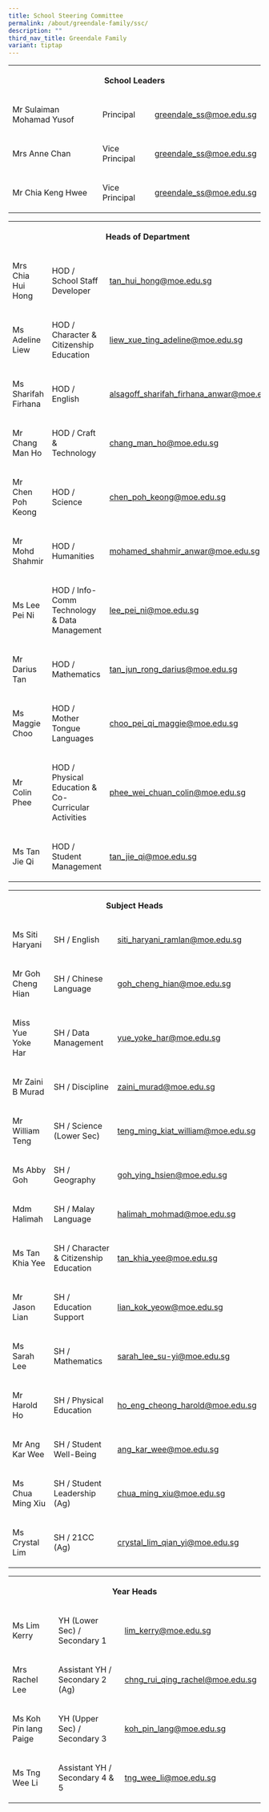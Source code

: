 ```yaml
---
title: School Steering Committee
permalink: /about/greendale-family/ssc/
description: ""
third_nav_title: Greendale Family
variant: tiptap
---
```

<table style="minWidth: 75px">
<colgroup>
<col>
<col>
<col>
</colgroup>
<tbody>
<tr>
<th rowspan="1" colspan="3">
<p>School Leaders</p>
</th>
</tr>
<tr>
<td rowspan="1" colspan="1">
<p>Mr Sulaiman Mohamad Yusof</p>
</td>
<td rowspan="1" colspan="1">
<p>Principal</p>
</td>
<td rowspan="1" colspan="1">
<p><a href="mailto:greendale_ss@moe.edu.sg" rel="noopener noreferrer nofollow" target="_blank">greendale_ss@moe.edu.sg</a>
</p>
</td>
</tr>
<tr>
<td rowspan="1" colspan="1">
<p>Mrs Anne Chan</p>
</td>
<td rowspan="1" colspan="1">
<p>Vice Principal</p>
</td>
<td rowspan="1" colspan="1">
<p><a href="mailto:greendale_ss@moe.edu.sg" rel="noopener noreferrer nofollow" target="_blank">greendale_ss@moe.edu.sg</a>
</p>
</td>
</tr>
<tr>
<td rowspan="1" colspan="1">
<p>Mr Chia Keng Hwee</p>
</td>
<td rowspan="1" colspan="1">
<p>Vice Principal</p>
</td>
<td rowspan="1" colspan="1">
<p><a href="mailto:greendale_ss@moe.edu.sg" rel="noopener noreferrer nofollow" target="_blank">greendale_ss@moe.edu.sg</a>
</p>
</td>
</tr>
</tbody>
</table>
<table style="minWidth: 75px">
<colgroup>
<col>
<col>
<col>
</colgroup>
<tbody>
<tr>
<th rowspan="1" colspan="3">
<p>Heads of Department</p>
</th>
</tr>
<tr>
<td rowspan="1" colspan="1">
<p>Mrs Chia Hui Hong</p>
</td>
<td rowspan="1" colspan="1">
<p>HOD / School Staff Developer</p>
</td>
<td rowspan="1" colspan="1">
<p><a href="mailto:tan_hui_hong@moe.edu.sg" rel="noopener noreferrer nofollow" target="_blank">tan_hui_hong@moe.edu.sg</a>
</p>
</td>
</tr>
<tr>
<td rowspan="1" colspan="1">
<p>Ms Adeline Liew</p>
</td>
<td rowspan="1" colspan="1">
<p>HOD / Character &amp; Citizenship Education</p>
</td>
<td rowspan="1" colspan="1">
<p><a href="mailto:liew_xue_ting_adeline@moe.edu.sg" rel="noopener noreferrer nofollow" target="_blank">liew_xue_ting_adeline@moe.edu.sg</a>
</p>
</td>
</tr>
<tr>
<td rowspan="1" colspan="1">
<p>Ms Sharifah Firhana</p>
</td>
<td rowspan="1" colspan="1">
<p>HOD / English</p>
</td>
<td rowspan="1" colspan="1">
<p><a href="mailto:alsagoff_sharifah_firhana_anwar@moe.edu.sg" rel="noopener noreferrer nofollow" target="_blank">alsagoff_sharifah_firhana_anwar@moe.edu.sg</a>
</p>
</td>
</tr>
<tr>
<td rowspan="1" colspan="1">
<p>Mr Chang Man Ho</p>
</td>
<td rowspan="1" colspan="1">
<p>HOD / Craft &amp; Technology</p>
</td>
<td rowspan="1" colspan="1">
<p><a href="mailto:chang_man_ho@moe.edu.sg" rel="noopener noreferrer nofollow" target="_blank">chang_man_ho@moe.edu.sg</a>
</p>
</td>
</tr>
<tr>
<td rowspan="1" colspan="1">
<p>Mr Chen Poh Keong</p>
</td>
<td rowspan="1" colspan="1">
<p>HOD / Science</p>
</td>
<td rowspan="1" colspan="1">
<p><a href="mailto:chen_poh_keong@moe.edu.sg" rel="noopener noreferrer nofollow" target="_blank">chen_poh_keong@moe.edu.sg</a>
</p>
</td>
</tr>
<tr>
<td rowspan="1" colspan="1">
<p>Mr Mohd Shahmir</p>
</td>
<td rowspan="1" colspan="1">
<p>HOD / Humanities</p>
</td>
<td rowspan="1" colspan="1">
<p><a href="mailto:mohamed_shahmir_anwar@moe.edu.sg" rel="noopener noreferrer nofollow" target="_blank">mohamed_shahmir_anwar@moe.edu.sg</a>
</p>
</td>
</tr>
<tr>
<td rowspan="1" colspan="1">
<p>Ms Lee Pei Ni</p>
</td>
<td rowspan="1" colspan="1">
<p>HOD / Info-Comm Technology &amp; Data Management</p>
</td>
<td rowspan="1" colspan="1">
<p><a href="mailto:lee_pei_ni@moe.edu.sg" rel="noopener noreferrer nofollow" target="_blank">lee_pei_ni@moe.edu.sg</a>
</p>
</td>
</tr>
<tr>
<td rowspan="1" colspan="1">
<p>Mr Darius Tan</p>
</td>
<td rowspan="1" colspan="1">
<p>HOD / Mathematics</p>
</td>
<td rowspan="1" colspan="1">
<p><a href="mailto:tan_jun_rong_darius@moe.edu.sg" rel="noopener noreferrer nofollow" target="_blank">tan_jun_rong_darius@moe.edu.sg</a>
</p>
</td>
</tr>
<tr>
<td rowspan="1" colspan="1">
<p>Ms Maggie Choo</p>
</td>
<td rowspan="1" colspan="1">
<p>HOD / Mother Tongue Languages</p>
</td>
<td rowspan="1" colspan="1">
<p><a href="mailto:choo_pei_qi_maggie@moe.edu.sg" rel="noopener noreferrer nofollow" target="_blank">choo_pei_qi_maggie@moe.edu.sg</a>
</p>
</td>
</tr>
<tr>
<td rowspan="1" colspan="1">
<p>Mr Colin Phee</p>
</td>
<td rowspan="1" colspan="1">
<p>HOD / Physical Education &amp; Co-Curricular Activities</p>
</td>
<td rowspan="1" colspan="1">
<p><a href="mailto:phee_wei_chuan_colin@moe.edu.sg" rel="noopener noreferrer nofollow" target="_blank">phee_wei_chuan_colin@moe.edu.sg</a>
</p>
</td>
</tr>
<tr>
<td rowspan="1" colspan="1">
<p>Ms Tan Jie Qi</p>
</td>
<td rowspan="1" colspan="1">
<p>HOD / Student Management</p>
</td>
<td rowspan="1" colspan="1">
<p><a href="mailto:tan_jie_qi@moe.edu.sg" rel="noopener noreferrer nofollow" target="_blank">tan_jie_qi@moe.edu.sg</a>
</p>
</td>
</tr>
</tbody>
</table>
<table style="minWidth: 75px">
<colgroup>
<col>
<col>
<col>
</colgroup>
<tbody>
<tr>
<th rowspan="1" colspan="3">
<p>Subject Heads</p>
</th>
</tr>
<tr>
<td rowspan="1" colspan="1">
<p>Ms Siti Haryani</p>
</td>
<td rowspan="1" colspan="1">
<p>SH / English</p>
</td>
<td rowspan="1" colspan="1">
<p><a href="mailto:siti_haryani_ramlan@moe.edu.sg" rel="noopener noreferrer nofollow" target="_blank">siti_haryani_ramlan@moe.edu.sg</a>
</p>
</td>
</tr>
<tr>
<td rowspan="1" colspan="1">
<p>Mr Goh Cheng Hian</p>
</td>
<td rowspan="1" colspan="1">
<p>SH / Chinese Language</p>
</td>
<td rowspan="1" colspan="1">
<p><a href="mailto:goh_cheng_hian@moe.edu.sg" rel="noopener noreferrer nofollow" target="_blank">goh_cheng_hian@moe.edu.sg</a>
</p>
</td>
</tr>
<tr>
<td rowspan="1" colspan="1">
<p>Miss Yue Yoke Har</p>
</td>
<td rowspan="1" colspan="1">
<p>SH / Data Management</p>
</td>
<td rowspan="1" colspan="1">
<p><a href="mailto:yue_yoke_har@moe.edu.sg" rel="noopener noreferrer nofollow" target="_blank">yue_yoke_har@moe.edu.sg</a>
</p>
</td>
</tr>
<tr>
<td rowspan="1" colspan="1">
<p>Mr Zaini B Murad</p>
</td>
<td rowspan="1" colspan="1">
<p>SH / Discipline</p>
</td>
<td rowspan="1" colspan="1">
<p><a href="mailto:zaini_murad@moe.edu.sg" rel="noopener noreferrer nofollow" target="_blank">zaini_murad@moe.edu.sg</a>
</p>
</td>
</tr>
<tr>
<td rowspan="1" colspan="1">
<p>Mr William Teng</p>
</td>
<td rowspan="1" colspan="1">
<p>SH / Science (Lower Sec)</p>
</td>
<td rowspan="1" colspan="1">
<p><a href="mailto:teng_ming_kiat_william@moe.edu.sg" rel="noopener noreferrer nofollow" target="_blank">teng_ming_kiat_william@moe.edu.sg</a>
</p>
</td>
</tr>
<tr>
<td rowspan="1" colspan="1">
<p>Ms Abby Goh</p>
</td>
<td rowspan="1" colspan="1">
<p>SH / Geography</p>
</td>
<td rowspan="1" colspan="1">
<p><a href="mailto:goh_ying_hsien@moe.edu.sg" rel="noopener noreferrer nofollow" target="_blank">goh_ying_hsien@moe.edu.sg</a>
</p>
</td>
</tr>
<tr>
<td rowspan="1" colspan="1">
<p>Mdm Halimah</p>
</td>
<td rowspan="1" colspan="1">
<p>SH / Malay Language</p>
</td>
<td rowspan="1" colspan="1">
<p><a href="mailto:halimah_mohmad@moe.edu.sg" rel="noopener noreferrer nofollow" target="_blank">halimah_mohmad@moe.edu.sg</a>
</p>
</td>
</tr>
<tr>
<td rowspan="1" colspan="1">
<p>Ms Tan Khia Yee</p>
</td>
<td rowspan="1" colspan="1">
<p>SH / Character &amp; Citizenship Education</p>
</td>
<td rowspan="1" colspan="1">
<p><a href="mailto:tan_khia_yee@moe.edu.sg" rel="noopener noreferrer nofollow" target="_blank">tan_khia_yee@moe.edu.sg</a>
</p>
</td>
</tr>
<tr>
<td rowspan="1" colspan="1">
<p>Mr Jason Lian</p>
</td>
<td rowspan="1" colspan="1">
<p>SH / Education Support</p>
</td>
<td rowspan="1" colspan="1">
<p><a href="mailto:lian_kok_yeow@moe.edu.sg" rel="noopener noreferrer nofollow" target="_blank">lian_kok_yeow@moe.edu.sg</a>
</p>
</td>
</tr>
<tr>
<td rowspan="1" colspan="1">
<p>Ms Sarah Lee</p>
</td>
<td rowspan="1" colspan="1">
<p>SH / Mathematics</p>
</td>
<td rowspan="1" colspan="1">
<p><a href="mailto:sarah_lee_su-yi@moe.edu.sg" rel="noopener noreferrer nofollow" target="_blank">sarah_lee_su-yi@moe.edu.sg</a>
</p>
</td>
</tr>
<tr>
<td rowspan="1" colspan="1">
<p>Mr Harold Ho</p>
</td>
<td rowspan="1" colspan="1">
<p>SH / Physical Education</p>
</td>
<td rowspan="1" colspan="1">
<p><a href="mailto:ho_eng_cheong_harold@moe.edu.sg" rel="noopener noreferrer nofollow" target="_blank">ho_eng_cheong_harold@moe.edu.sg</a>
</p>
</td>
</tr>
<tr>
<td rowspan="1" colspan="1">
<p>Mr Ang Kar Wee</p>
</td>
<td rowspan="1" colspan="1">
<p>SH / Student Well-Being</p>
</td>
<td rowspan="1" colspan="1">
<p><a href="mailto:ang_kar_wee@moe.edu.sg" rel="noopener noreferrer nofollow" target="_blank">ang_kar_wee@moe.edu.sg</a>
</p>
</td>
</tr>
<tr>
<td rowspan="1" colspan="1">
<p>Ms Chua Ming Xiu</p>
</td>
<td rowspan="1" colspan="1">
<p>SH / Student Leadership (Ag)</p>
</td>
<td rowspan="1" colspan="1">
<p><a href="mailto:chua_ming_xiu@moe.edu.sg" rel="noopener noreferrer nofollow" target="_blank">chua_ming_xiu@moe.edu.sg</a>
</p>
</td>
</tr>
<tr>
<td rowspan="1" colspan="1">
<p>Ms Crystal Lim</p>
</td>
<td rowspan="1" colspan="1">
<p>SH / 21CC (Ag)</p>
</td>
<td rowspan="1" colspan="1">
<p><a href="mailto:crystal_lim_qian_yi@moe.edu.sg" rel="noopener noreferrer nofollow" target="_blank">crystal_lim_qian_yi@moe.edu.sg</a>
</p>
</td>
</tr>
</tbody>
</table>
<table style="minWidth: 75px">
<colgroup>
<col>
<col>
<col>
</colgroup>
<tbody>
<tr>
<th rowspan="1" colspan="3">
<p>Year Heads</p>
</th>
</tr>
<tr>
<td rowspan="1" colspan="1">
<p>Ms Lim Kerry</p>
</td>
<td rowspan="1" colspan="1">
<p>YH (Lower Sec) / Secondary 1</p>
</td>
<td rowspan="1" colspan="1">
<p><a href="mailto:lim_kerry@moe.edu.sg" rel="noopener noreferrer nofollow" target="_blank">lim_kerry@moe.edu.sg</a>
</p>
</td>
</tr>
<tr>
<td rowspan="1" colspan="1">
<p>Mrs Rachel Lee</p>
</td>
<td rowspan="1" colspan="1">
<p>Assistant YH / Secondary 2 (Ag)</p>
</td>
<td rowspan="1" colspan="1">
<p><a href="mailto:chng_rui_qing_rachel@moe.edu.sg" rel="noopener noreferrer nofollow" target="_blank">chng_rui_qing_rachel@moe.edu.sg</a>
</p>
</td>
</tr>
<tr>
<td rowspan="1" colspan="1">
<p>Ms Koh Pin lang Paige</p>
</td>
<td rowspan="1" colspan="1">
<p>YH (Upper Sec) / Secondary 3</p>
</td>
<td rowspan="1" colspan="1">
<p><a href="mailto:koh_pin_lang@moe.edu.sg" rel="noopener noreferrer nofollow" target="_blank">koh_pin_lang@moe.edu.sg</a>
</p>
</td>
</tr>
<tr>
<td rowspan="1" colspan="1">
<p>Ms Tng Wee Li</p>
</td>
<td rowspan="1" colspan="1">
<p>Assistant YH / Secondary 4 &amp; 5</p>
</td>
<td rowspan="1" colspan="1">
<p><a href="mailto:tng_wee_li@moe.edu.sg" rel="noopener noreferrer nofollow" target="_blank">tng_wee_li@moe.edu.sg</a>
</p>
</td>
</tr>
</tbody>
</table>
<p></p>